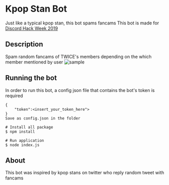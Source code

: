 # Kpop Stan Bot

Just like a typical kpop stan, this bot spams fancams
This bot is made for [Discord Hack Week 2019](https://blog.discordapp.com/discord-community-hack-week-build-and-create-alongside-us-6b2a7b7bba33)

## Description
Spam random fancams of TWICE's members depending on the which member mentioned by user
![sample](https://cdn.discordapp.com/attachments/465363995105296385/594369210516504808/unknown.png "sample")

## Running the bot
In order to run this bot, a config json file that contains the bot's token is required
```
{
    "token":<insert_your_token_here">
}
Save as config.json in the folder

```


```
# Install all package
$ npm install

# Run application
$ node index.js
```
## About
This bot was inspired by kpop stans on twitter who reply random tweet with fancams

